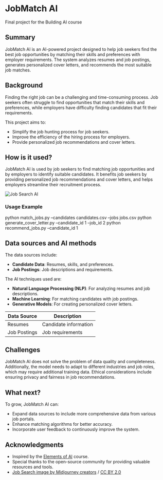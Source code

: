 # JobMatch AI

Final project for the Building AI course

## Summary

JobMatch AI is an AI-powered project designed to help job seekers find the best job opportunities by matching their skills and preferences with employer requirements. The system analyzes resumes and job postings, generates personalized cover letters, and recommends the most suitable job matches.

## Background

Finding the right job can be a challenging and time-consuming process. Job seekers often struggle to find opportunities that match their skills and preferences, while employers have difficulty finding candidates that fit their requirements.

This project aims to:
* Simplify the job hunting process for job seekers.
* Improve the efficiency of the hiring process for employers.
* Provide personalized job recommendations and cover letters.

## How is it used?

JobMatch AI is used by job seekers to find matching job opportunities and by employers to identify suitable candidates. It benefits job seekers by providing personalized job recommendations and cover letters, and helps employers streamline their recruitment process.

![Job Search AI](https://www.midjourney.com/jobs/175f1d80-3f8a-4a5b-b051-c4a61c65931b?index=0)

### Usage Example

python match_jobs.py –candidates candidates.csv –jobs jobs.csv
python generate_cover_letter.py –candidate_id 1 –job_id 2
python recommend_jobs.py –candidate_id 1

## Data sources and AI methods

The data sources include:
* **Candidate Data**: Resumes, skills, and preferences.
* **Job Postings**: Job descriptions and requirements.

The AI techniques used are:
* **Natural Language Processing (NLP)**: For analyzing resumes and job descriptions.
* **Machine Learning**: For matching candidates with job postings.
* **Generative Models**: For creating personalized cover letters.

| Data Source  | Description            |
| ------------ | ---------------------- |
| Resumes      | Candidate information  |
| Job Postings | Job requirements       |

## Challenges

JobMatch AI does not solve the problem of data quality and completeness. Additionally, the model needs to adapt to different industries and job roles, which may require additional training data. Ethical considerations include ensuring privacy and fairness in job recommendations.

## What next?

To grow, JobMatch AI can:
* Expand data sources to include more comprehensive data from various job portals.
* Enhance matching algorithms for better accuracy.
* Incorporate user feedback to continuously improve the system.

## Acknowledgments

* Inspired by the [Elements of AI](https://buildingai.elementsofai.com/) course.
* Special thanks to the open-source community for providing valuable resources and tools.
* [Job Search image by Midjourney creators](https://www.midjourney.com/jobs/175f1d80-3f8a-4a5b-b051-c4a61c65931b?index=0) / [CC BY 2.0](https://creativecommons.org/licenses/by/2.0)
